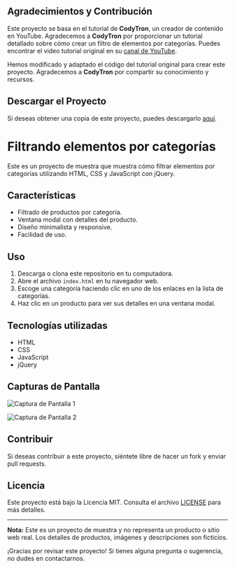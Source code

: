 ## Agradecimientos y Contribución

Este proyecto se basa en el tutorial de **CodyTron**, un creador de contenido en YouTube. Agradecemos a **CodyTron** por proporcionar un tutorial detallado sobre cómo crear un filtro de elementos por categorías. Puedes encontrar el video tutorial original en su [canal de YouTube](https://www.youtube.com/watch?v=UH7Xtn4J5ZM).

Hemos modificado y adaptado el código del tutorial original para crear este proyecto. Agradecemos a **CodyTron** por compartir su conocimiento y recursos.

## Descargar el Proyecto

Si deseas obtener una copia de este proyecto, puedes descargarlo [aquí](https://www.mediafire.com/file/cc98g19amm721s6/Filtrando_elemetos.rar).

# Filtrando elementos por categorías

Este es un proyecto de muestra que muestra cómo filtrar elementos por categorías utilizando HTML, CSS y JavaScript con jQuery.

## Características

- Filtrado de productos por categoría.
- Ventana modal con detalles del producto.
- Diseño minimalista y responsive.
- Facilidad de uso.

## Uso

1. Descarga o clona este repositorio en tu computadora.
2. Abre el archivo `index.html` en tu navegador web.
3. Escoge una categoría haciendo clic en uno de los enlaces en la lista de categorías.
4. Haz clic en un producto para ver sus detalles en una ventana modal.

## Tecnologías utilizadas

- HTML
- CSS
- JavaScript
- jQuery

## Capturas de Pantalla

![Captura de Pantalla 1](screenshots/screenshot1.png)

![Captura de Pantalla 2](screenshots/screenshot2.png)

## Contribuir

Si deseas contribuir a este proyecto, siéntete libre de hacer un fork y enviar pull requests.

## Licencia

Este proyecto está bajo la Licencia MIT. Consulta el archivo [LICENSE](LICENSE) para más detalles.

---

**Nota:** Este es un proyecto de muestra y no representa un producto o sitio web real. Los detalles de productos, imágenes y descripciones son ficticios.

¡Gracias por revisar este proyecto! Si tienes alguna pregunta o sugerencia, no dudes en contactarnos.

